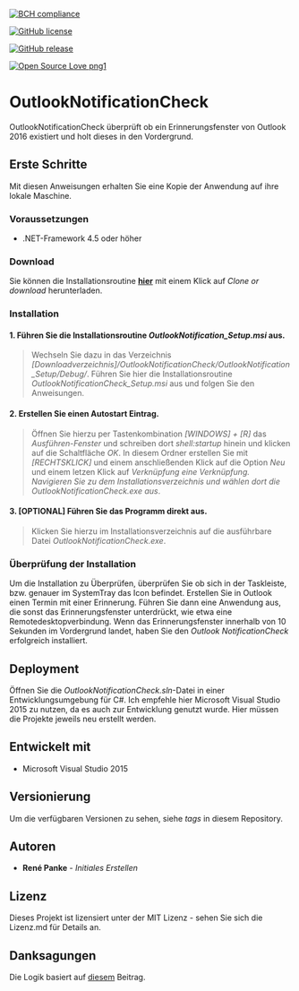 [![BCH compliance](https://bettercodehub.com/edge/badge/SVYSHE/OutlookNotificationCheck?branch=master)](https://bettercodehub.com/)

[![GitHub license](https://img.shields.io/github/license/Naereen/StrapDown.js.svg)](https://github.com/Naereen/StrapDown.js/blob/master/LICENSE)

[![GitHub release](https://img.shields.io/github/release/Naereen/StrapDown.js.svg)](https://GitHub.com/Naereen/StrapDown.js/releases/)

[![Open Source Love png1](https://badges.frapsoft.com/os/v1/open-source.png?v=103)](https://github.com/ellerbrock/open-source-badges/)


# OutlookNotificationCheck

OutlookNotificationCheck überprüft ob ein Erinnerungsfenster von Outlook 2016 existiert und holt dieses in den Vordergrund.

## Erste Schritte

Mit diesen Anweisungen erhalten Sie eine Kopie der Anwendung auf ihre lokale Maschine.

### Voraussetzungen 

- .NET-Framework 4.5 oder höher

### Download

Sie können die Installationsroutine [**hier**](https://github.com/SVYSHE/OutlookNotificationCheckSetup "Download OutlookNotificationCheck") mit einem Klick auf *Clone  or download* herunterladen.

### Installation

#### 1. Führen Sie die Installationsroutine *OutlookNotification_Setup.msi* aus.

> Wechseln Sie dazu in das Verzeichnis *[Downloadverzeichnis]/OutlookNotificationCheck/OutlookNotification_Setup/Debug/*.
> Führen Sie hier die Installationsroutine *OutlookNotificationCheck_Setup.msi* aus und folgen Sie den Anweisungen.

#### 2. Erstellen Sie einen Autostart Eintrag.
	
> Öffnen Sie hierzu per Tastenkombination *[WINDOWS] + [R]* das *Ausführen-Fenster* und schreiben dort *shell:startup* hinein und klicken auf die Schaltfläche *OK*.
> In diesem Ordner erstellen Sie mit *[RECHTSKLICK]* und einem anschließenden Klick auf die Option *Neu* und einem letzen Klick auf *Verknüpfung eine Verknüpfung. Navigieren Sie zu dem Installationsverzeichnis und wählen dort die *OutlookNotificationCheck.exe* aus*.

#### 3. [OPTIONAL] Führen Sie das Programm direkt aus.
> Klicken Sie hierzu im Installationsverzeichnis auf die ausführbare Datei *OutlookNotificationCheck.exe*.

### Überprüfung der Installation

Um die Installation zu Überprüfen, überprüfen Sie ob sich in der Taskleiste, bzw. genauer im SystemTray das Icon befindet.
Erstellen Sie in Outlook einen Termin mit einer Erinnerung. 
Führen Sie dann eine Anwendung aus, die sonst das Erinnerungsfenster unterdrückt, wie etwa eine Remotedesktopverbindung. 
Wenn das Erinnerungsfenster innerhalb von 10 Sekunden im Vordergrund landet, haben Sie den *Outlook NotificationCheck* erfolgreich installiert.

## Deployment

Öffnen Sie die *OutlookNotificationCheck.sln*-Datei in einer Entwicklungsumgebung für C#. Ich empfehle hier Microsoft Visual Studio 2015 zu nutzen, da es auch zur Entwicklung genutzt wurde. Hier müssen die Projekte jeweils neu erstellt werden.

## Entwickelt mit

- Microsoft Visual Studio 2015

## Versionierung

Um die verfügbaren Versionen zu sehen, siehe *tags* in diesem Repository.

## Autoren

- **René Panke** - *Initiales Erstellen*

## Lizenz

Dieses Projekt ist lizensiert unter der MIT Lizenz - sehen Sie sich die Lizenz.md für Details an.

## Danksagungen

Die Logik basiert auf [diesem](https://stackoverflow.com/questions/23941123/how-do-you-make-an-outlook-reminder-popup-on-top-of-other-windows "stackoverflow: How do you make an outlook reminder popup on top of other windows
") Beitrag.
